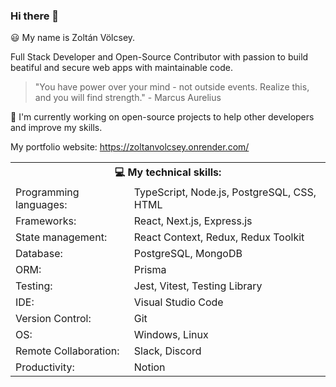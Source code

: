 ### Hi there 👋

😃 My name is Zoltán Völcsey.

Full Stack Developer and Open-Source Contributor with passion to build beatiful and secure web apps with maintainable code.

> "You have power over your mind - not outside events. Realize this, and you will find strength." - Marcus Aurelius

💼 I'm currently working on open-source projects to help other developers and improve my skills.

My portfolio website: https://zoltanvolcsey.onrender.com/

<table>
  <tr>
    <th colspan="2">💻 My technical skills:</td>
  </tr>
  <tr>
    <td>Programming languages:</td>
    <td>TypeScript, Node.js, PostgreSQL, CSS, HTML</td>
  </tr>
  <tr>
    <td>Frameworks:</td>
    <td>React, Next.js, Express.js</td>
  </tr>
  <tr>
    <td> State management:</td>
    <td>React Context, Redux, Redux Toolkit</td>
  </tr>
  <tr>
    <td>Database:</td>
    <td>PostgreSQL, MongoDB</td>
  </tr>
  <tr>
    <td>ORM:</td>
    <td>Prisma</td>
  </tr>
  <tr>
    <td>Testing:</td>
    <td>Jest, Vitest, Testing Library</td>
  </tr>
  <tr>
    <td>IDE:</td>
    <td>Visual Studio Code</td>
  </tr>
  <tr>
    <td>Version Control:</td>
    <td>Git</td>
  </tr>
  <tr>
    <td>OS:</td>
    <td>Windows, Linux</td>
  </tr>
  <tr>
    <td>Remote Collaboration:</td>
    <td>Slack, Discord</td>
  </tr>
  <tr>
    <td>Productivity:</td>
    <td>Notion</td>
  </tr>
</table>
